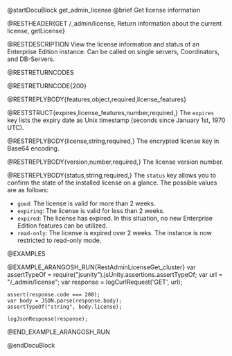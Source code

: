
@startDocuBlock get_admin_license
@brief Get license information

@RESTHEADER{GET /_admin/license, Return information about the current license, getLicense}

@RESTDESCRIPTION
View the license information and status of an Enterprise Edition instance.
Can be called on single servers, Coordinators, and DB-Servers.

@RESTRETURNCODES

@RESTRETURNCODE{200}

@RESTREPLYBODY{features,object,required,license_features}

@RESTSTRUCT{expires,license_features,number,required,}
The `expires` key lists the expiry date as Unix timestamp (seconds since
January 1st, 1970 UTC).

@RESTREPLYBODY{license,string,required,}
The encrypted license key in Base64 encoding.

@RESTREPLYBODY{version,number,required,}
The license version number.

@RESTREPLYBODY{status,string,required,}
The `status` key allows you to confirm the state of the installed license on a
glance. The possible values are as follows:

- `good`: The license is valid for more than 2 weeks.
- `expiring`: The license is valid for less than 2 weeks.
- `expired`: The license has expired. In this situation, no new
  Enterprise Edition features can be utilized.
- `read-only`: The license is expired over 2 weeks. The instance is now
  restricted to read-only mode.

@EXAMPLES

@EXAMPLE_ARANGOSH_RUN{RestAdminLicenseGet_cluster}
    var assertTypeOf = require("jsunity").jsUnity.assertions.assertTypeOf;
    var url = "/_admin/license";
    var response = logCurlRequest('GET', url);

    assert(response.code === 200);
    var body = JSON.parse(response.body);
    assertTypeOf("string", body.license);

    logJsonResponse(response);
@END_EXAMPLE_ARANGOSH_RUN

@endDocuBlock
